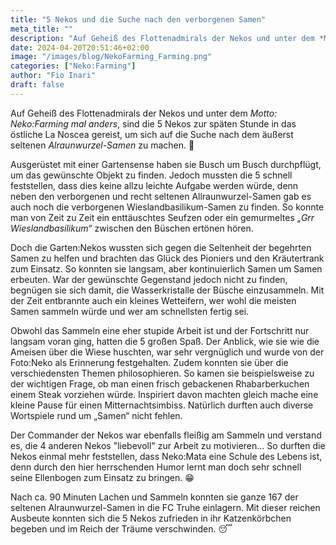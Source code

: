 ```yaml
---
title: "5 Nekos und die Suche nach den verborgenen Samen"
meta_title: ""
description: "Auf Geheiß des Flottenadmirals der Nekos und unter dem *Motto: Neko:Farming mal anders*"
date: 2024-04-20T20:51:46+02:00
image: "/images/blog/NekoFarming_Farming.png"
categories: ["Neko:Farming"]
author: "Fio Inari"
draft: false
---
```


Auf Geheiß des Flottenadmirals der Nekos und unter dem *Motto: Neko:Farming mal anders*, sind die 5 Nekos zur späten Stunde in das östliche La Noscea gereist, um sich auf die Suche nach dem äußerst seltenen *Alraunwurzel-Samen* zu machen. :seedling: 

Ausgerüstet mit einer Gartensense haben sie Busch um Busch durchpflügt, um das gewünschte Objekt zu finden. Jedoch mussten die 5 schnell feststellen, dass dies keine allzu leichte Aufgabe werden würde, denn neben den verborgenen und recht seltenen Allraunwurzel-Samen gab es auch noch die verborgenen Wieslandbasilikum-Samen zu finden. 
So konnte man von Zeit zu Zeit ein enttäuschtes Seufzen oder ein gemurmeltes *„Grr Wieslandbasilikum“* zwischen den Büschen ertönen hören.

Doch die Garten:Nekos wussten sich gegen die Seltenheit der begehrten Samen zu helfen und brachten das Glück des Pioniers und den Kräutertrank zum Einsatz.
So konnten sie langsam, aber kontinuierlich Samen um Samen erbeuten.
War der gewünschte Gegenstand jedoch nicht zu finden, begnügen sie sich damit, die Wasserkristalle der Büsche einzusammeln.
Mit der Zeit entbrannte auch ein kleines Wetteifern, wer wohl die meisten Samen sammeln würde und wer am schnellsten fertig sei.

Obwohl das Sammeln eine eher stupide Arbeit ist und der Fortschritt nur langsam voran ging, hatten die 5 großen Spaß. Der Anblick, wie sie wie die Ameisen über die Wiese huschten, war sehr vergnüglich und wurde von der Foto:Neko als Erinnerung festgehalten.
Zudem konnten sie über die verschiedensten Themen philosophieren. So kamen sie beispielsweise zu der wichtigen Frage, ob man einen frisch gebackenen Rhabarberkuchen einem Steak vorziehen würde. Inspiriert davon machten gleich mache eine kleine Pause für einen Mitternachtsimbiss.
Natürlich durften auch diverse Wortspiele rund um „Samen“ nicht fehlen.

Der Commander der Nekos war ebenfalls fleißig am Sammeln und verstand es, die 4 anderen Nekos "liebevoll" zur Arbeit zu motivieren... 
So durften die Nekos einmal mehr feststellen, dass Neko:Mata eine Schule des Lebens ist, denn durch den hier herrschenden Humor lernt man doch sehr schnell seine Ellenbogen zum Einsatz zu bringen. :grin:

Nach ca. 90 Minuten Lachen und Sammeln konnten sie ganze 167 der seltenen Alraunwurzel-Samen in die FC Truhe einlagern.
Mit dieser reichen Ausbeute konnten sich die 5 Nekos zufrieden in ihr Katzenkörbchen begeben und im Reich der Träume verschwinden. :sleeping: